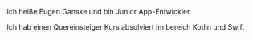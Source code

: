 Ich heiße Eugen Ganske und bin Junior App-Entwickler.

Ich hab einen Quereinsteiger Kurs absolviert im bereich Kotlin und Swift
